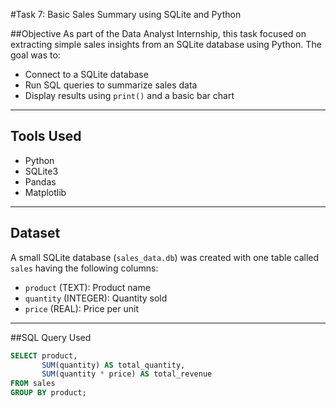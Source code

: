 #Task 7: Basic Sales Summary using SQLite and Python

##Objective
As part of the Data Analyst Internship, this task focused on extracting simple sales insights from an SQLite database using Python. The goal was to:
- Connect to a SQLite database
- Run SQL queries to summarize sales data
- Display results using `print()` and a basic bar chart

---

## Tools Used
- Python
- SQLite3
- Pandas
- Matplotlib

---

## Dataset
A small SQLite database (`sales_data.db`) was created with one table called `sales` having the following columns:
- `product` (TEXT): Product name
- `quantity` (INTEGER): Quantity sold
- `price` (REAL): Price per unit

---

##SQL Query Used
```sql
SELECT product, 
       SUM(quantity) AS total_quantity, 
       SUM(quantity * price) AS total_revenue
FROM sales
GROUP BY product;
